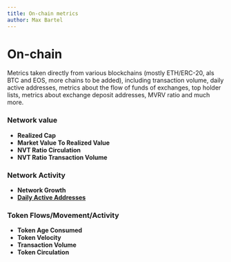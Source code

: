 ```yaml
---
title: On-chain metrics
author: Max Bartel
---
```


# On-chain

Metrics taken directly from various blockchains (mostly ETH/ERC-20, als BTC and EOS, more chains to be added), including transaction volume, daily active addresses, metrics about the flow of funds of exchanges, top holder lists, metrics about exchange deposit addresses, MVRV ratio and much more.

### Network value
- **Realized Cap**
- **Market Value To Realized Value**
- **NVT Ratio Circulation**
- **NVT Ratio Transaction Volume**

### Network Activity
- **Network Growth**
- [**Daily Active Addresses**](/metrics/on-chain/daily-active-addresses)

### Token Flows/Movement/Activity
- **Token Age Consumed**
- **Token Velocity**
- **Transaction Volume**
- **Token Circulation**
